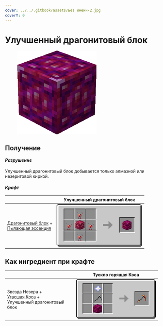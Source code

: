 ```yaml
---
cover: ../../.gitbook/assets/Без имени-2.jpg
coverY: 0
---
```


# Улучшенный драгонитовый блок

<figure><img src="../../.gitbook/assets/red_ore_block3d_lg.png" alt=""><figcaption></figcaption></figure>

## Получение

#### _Разрушение_

Улучшенный драгонитовый блок добывается только алмазной или незеритовой киркой.

#### _Крафт_

|                                                                                                                                       | Улучшенный драгонитовый блок                                                                   |
| ------------------------------------------------------------------------------------------------------------------------------------- | ---------------------------------------------------------------------------------------------- |
| <p><a href="dragonitovyi-blok.md">Драгонитовый блок</a> +<br><a href="../essencii/pylayushaya-essenciya.md">Пылающая эссенция</a></p> | <img src="../../.gitbook/assets/red_ore_block_improved.png" alt="Этап 1" data-size="original"> |

## Как ингредиент при крафте

|                                                                                                                                                           | Тускло горящая Коса                                                                         |
| --------------------------------------------------------------------------------------------------------------------------------------------------------- | ------------------------------------------------------------------------------------------- |
| <p>Звезда Незера +<br><a href="../nabory-broni/nabor-broni-plameni/kosa-plameni.md#ugasshaya-kosa">Угасшая Коса</a> +<br>Улучшенный драгонитовый блок</p> | <img src="../../.gitbook/assets/flamos_scythe_step2.png" alt="Этап 1" data-size="original"> |
